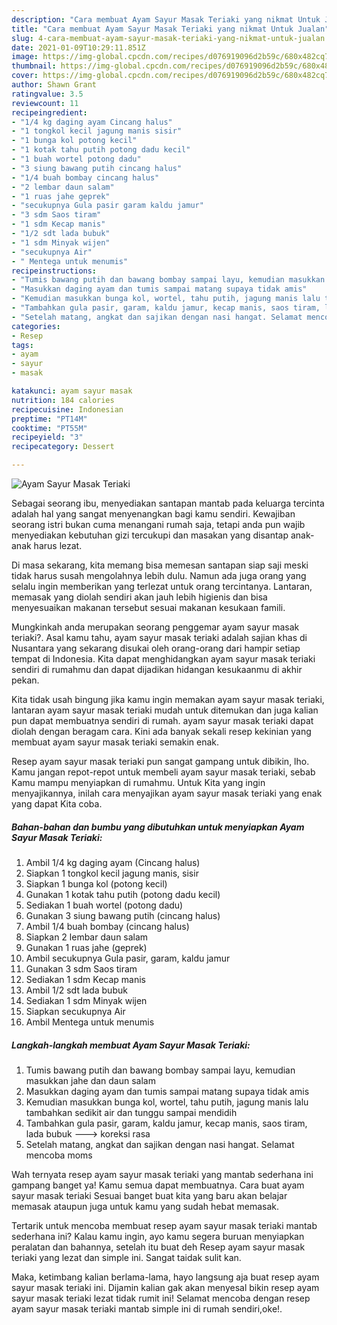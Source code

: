 ```yaml
---
description: "Cara membuat Ayam Sayur Masak Teriaki yang nikmat Untuk Jualan"
title: "Cara membuat Ayam Sayur Masak Teriaki yang nikmat Untuk Jualan"
slug: 4-cara-membuat-ayam-sayur-masak-teriaki-yang-nikmat-untuk-jualan
date: 2021-01-09T10:29:11.851Z
image: https://img-global.cpcdn.com/recipes/d076919096d2b59c/680x482cq70/ayam-sayur-masak-teriaki-foto-resep-utama.jpg
thumbnail: https://img-global.cpcdn.com/recipes/d076919096d2b59c/680x482cq70/ayam-sayur-masak-teriaki-foto-resep-utama.jpg
cover: https://img-global.cpcdn.com/recipes/d076919096d2b59c/680x482cq70/ayam-sayur-masak-teriaki-foto-resep-utama.jpg
author: Shawn Grant
ratingvalue: 3.5
reviewcount: 11
recipeingredient:
- "1/4 kg daging ayam Cincang halus"
- "1 tongkol kecil jagung manis sisir"
- "1 bunga kol potong kecil"
- "1 kotak tahu putih potong dadu kecil"
- "1 buah wortel potong dadu"
- "3 siung bawang putih cincang halus"
- "1/4 buah bombay cincang halus"
- "2 lembar daun salam"
- "1 ruas jahe geprek"
- "secukupnya Gula pasir garam kaldu jamur"
- "3 sdm Saos tiram"
- "1 sdm Kecap manis"
- "1/2 sdt lada bubuk"
- "1 sdm Minyak wijen"
- "secukupnya Air"
- " Mentega untuk menumis"
recipeinstructions:
- "Tumis bawang putih dan bawang bombay sampai layu, kemudian masukkan jahe dan daun salam"
- "Masukkan daging ayam dan tumis sampai matang supaya tidak amis"
- "Kemudian masukkan bunga kol, wortel, tahu putih, jagung manis lalu tambahkan sedikit air dan tunggu sampai mendidih"
- "Tambahkan gula pasir, garam, kaldu jamur, kecap manis, saos tiram, lada bubuk ---&gt; koreksi rasa"
- "Setelah matang, angkat dan sajikan dengan nasi hangat. Selamat mencoba moms"
categories:
- Resep
tags:
- ayam
- sayur
- masak

katakunci: ayam sayur masak 
nutrition: 184 calories
recipecuisine: Indonesian
preptime: "PT14M"
cooktime: "PT55M"
recipeyield: "3"
recipecategory: Dessert

---
```



![Ayam Sayur Masak Teriaki](https://img-global.cpcdn.com/recipes/d076919096d2b59c/680x482cq70/ayam-sayur-masak-teriaki-foto-resep-utama.jpg)

Sebagai seorang ibu, menyediakan santapan mantab pada keluarga tercinta adalah hal yang sangat menyenangkan bagi kamu sendiri. Kewajiban seorang istri bukan cuma menangani rumah saja, tetapi anda pun wajib menyediakan kebutuhan gizi tercukupi dan masakan yang disantap anak-anak harus lezat.

Di masa  sekarang, kita memang bisa memesan santapan siap saji meski tidak harus susah mengolahnya lebih dulu. Namun ada juga orang yang selalu ingin memberikan yang terlezat untuk orang tercintanya. Lantaran, memasak yang diolah sendiri akan jauh lebih higienis dan bisa menyesuaikan makanan tersebut sesuai makanan kesukaan famili. 



Mungkinkah anda merupakan seorang penggemar ayam sayur masak teriaki?. Asal kamu tahu, ayam sayur masak teriaki adalah sajian khas di Nusantara yang sekarang disukai oleh orang-orang dari hampir setiap tempat di Indonesia. Kita dapat menghidangkan ayam sayur masak teriaki sendiri di rumahmu dan dapat dijadikan hidangan kesukaanmu di akhir pekan.

Kita tidak usah bingung jika kamu ingin memakan ayam sayur masak teriaki, lantaran ayam sayur masak teriaki mudah untuk ditemukan dan juga kalian pun dapat membuatnya sendiri di rumah. ayam sayur masak teriaki dapat diolah dengan beragam cara. Kini ada banyak sekali resep kekinian yang membuat ayam sayur masak teriaki semakin enak.

Resep ayam sayur masak teriaki pun sangat gampang untuk dibikin, lho. Kamu jangan repot-repot untuk membeli ayam sayur masak teriaki, sebab Kamu mampu menyiapkan di rumahmu. Untuk Kita yang ingin menyajikannya, inilah cara menyajikan ayam sayur masak teriaki yang enak yang dapat Kita coba.

<!--inarticleads1-->

##### Bahan-bahan dan bumbu yang dibutuhkan untuk menyiapkan Ayam Sayur Masak Teriaki:

1. Ambil 1/4 kg daging ayam (Cincang halus)
1. Siapkan 1 tongkol kecil jagung manis, sisir
1. Siapkan 1 bunga kol (potong kecil)
1. Gunakan 1 kotak tahu putih (potong dadu kecil)
1. Sediakan 1 buah wortel (potong dadu)
1. Gunakan 3 siung bawang putih (cincang halus)
1. Ambil 1/4 buah bombay (cincang halus)
1. Siapkan 2 lembar daun salam
1. Gunakan 1 ruas jahe (geprek)
1. Ambil secukupnya Gula pasir, garam, kaldu jamur
1. Gunakan 3 sdm Saos tiram
1. Sediakan 1 sdm Kecap manis
1. Ambil 1/2 sdt lada bubuk
1. Sediakan 1 sdm Minyak wijen
1. Siapkan secukupnya Air
1. Ambil  Mentega untuk menumis




<!--inarticleads2-->

##### Langkah-langkah membuat Ayam Sayur Masak Teriaki:

1. Tumis bawang putih dan bawang bombay sampai layu, kemudian masukkan jahe dan daun salam
1. Masukkan daging ayam dan tumis sampai matang supaya tidak amis
1. Kemudian masukkan bunga kol, wortel, tahu putih, jagung manis lalu tambahkan sedikit air dan tunggu sampai mendidih
1. Tambahkan gula pasir, garam, kaldu jamur, kecap manis, saos tiram, lada bubuk ---&gt; koreksi rasa
1. Setelah matang, angkat dan sajikan dengan nasi hangat. Selamat mencoba moms




Wah ternyata resep ayam sayur masak teriaki yang mantab sederhana ini gampang banget ya! Kamu semua dapat membuatnya. Cara buat ayam sayur masak teriaki Sesuai banget buat kita yang baru akan belajar memasak ataupun juga untuk kamu yang sudah hebat memasak.

Tertarik untuk mencoba membuat resep ayam sayur masak teriaki mantab sederhana ini? Kalau kamu ingin, ayo kamu segera buruan menyiapkan peralatan dan bahannya, setelah itu buat deh Resep ayam sayur masak teriaki yang lezat dan simple ini. Sangat taidak sulit kan. 

Maka, ketimbang kalian berlama-lama, hayo langsung aja buat resep ayam sayur masak teriaki ini. Dijamin kalian gak akan menyesal bikin resep ayam sayur masak teriaki lezat tidak rumit ini! Selamat mencoba dengan resep ayam sayur masak teriaki mantab simple ini di rumah sendiri,oke!.

